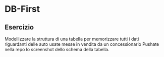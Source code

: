 DB-First
===
## Esercizio

Modellizzare la struttura di una tabella per memorizzare tutti i dati riguardanti delle auto usate messe in vendita da un concessionario
Pushate nella repo lo screenshot dello schema della tabella.